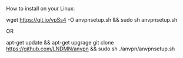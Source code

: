 How to install on your Linux:


wget https://git.io/vpSs4 -O anvpnsetup.sh && sudo sh anvpnsetup.sh

  OR
  
  apt-get update && apt-get upgrage 
  git clone https://github.com/LNDMN/anvpn && sudo sh ./anvpn/anvpnsetup.sh
